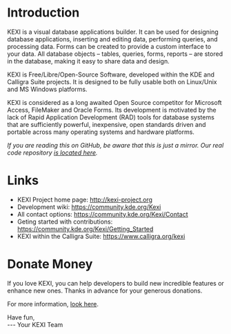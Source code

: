 # Introduction

KEXI is a visual database applications builder. It can be used for designing
database applications, inserting and editing data, performing queries,
and processing data. Forms can be created to provide a custom interface
to your data. All database objects – tables, queries, forms, reports
– are stored in the database, making it easy to share data and design.

KEXI is Free/Libre/Open-Source Software, developed within the KDE and
Calligra Suite projects. It is designed to be fully usable both on Linux/Unix
and MS Windows platforms.

KEXI is considered as a long awaited Open Source competitor for Microsoft
Access, FileMaker and Oracle Forms. Its development is motivated by the
lack of Rapid Application Development (RAD) tools for database systems that
are sufficiently powerful, inexpensive, open standards driven and portable
across many operating systems and hardware platforms.

*If you are reading this on GitHub, be aware that this is just a mirror.
Our real code repository [is located here](https://invent.kde.org/office/kexi).*

# Links

- KEXI Project home page: http://kexi-project.org
- Development wiki: https://community.kde.org/Kexi
- All contact options: https://community.kde.org/Kexi/Contact
- Geting started with contributions: https://community.kde.org/Kexi/Getting_Started
- KEXI within the Calligra Suite: https://www.calligra.org/kexi

# Donate Money

If you love KEXI, you can help developers to build new incredible features or enhance new ones. Thanks in advance for your generous donations.

For more information, [look here](https://community.kde.org/Kexi/Contact#Donations).

Have fun,  
--- Your KEXI Team
